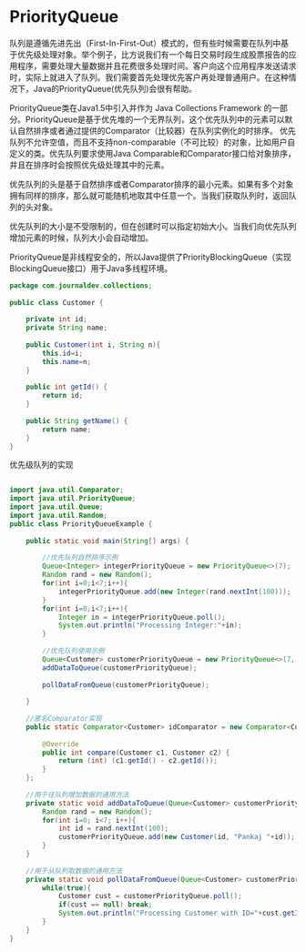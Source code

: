 # PriorityQueue


队列是遵循先进先出（First-In-First-Out）模式的，但有些时候需要在队列中基于优先级处理对象。举个例子，比方说我们有一个每日交易时段生成股票报告的应用程序，需要处理大量数据并且花费很多处理时间。客户向这个应用程序发送请求时，实际上就进入了队列。我们需要首先处理优先客户再处理普通用户。在这种情况下，Java的PriorityQueue(优先队列)会很有帮助。

PriorityQueue类在Java1.5中引入并作为 Java Collections Framework 的一部分。PriorityQueue是基于优先堆的一个无界队列，这个优先队列中的元素可以默认自然排序或者通过提供的Comparator（比较器）在队列实例化的时排序。
优先队列不允许空值，而且不支持non-comparable（不可比较）的对象，比如用户自定义的类。优先队列要求使用Java Comparable和Comparator接口给对象排序，并且在排序时会按照优先级处理其中的元素。

优先队列的头是基于自然排序或者Comparator排序的最小元素。如果有多个对象拥有同样的排序，那么就可能随机地取其中任意一个。当我们获取队列时，返回队列的头对象。

优先队列的大小是不受限制的，但在创建时可以指定初始大小。当我们向优先队列增加元素的时候，队列大小会自动增加。

PriorityQueue是非线程安全的，所以Java提供了PriorityBlockingQueue（实现BlockingQueue接口）用于Java多线程环境。

```java
package com.journaldev.collections;
 
public class Customer {
 
    private int id;
    private String name;
 
    public Customer(int i, String n){
        this.id=i;
        this.name=n;
    }
 
    public int getId() {
        return id;
    }
 
    public String getName() {
        return name;
    }
}
```

优先级队列的实现

```java

import java.util.Comparator;
import java.util.PriorityQueue;
import java.util.Queue;
import java.util.Random;
public class PriorityQueueExample {
 
    public static void main(String[] args) {
 
        //优先队列自然排序示例
        Queue<Integer> integerPriorityQueue = new PriorityQueue<>(7);
        Random rand = new Random();
        for(int i=0;i<7;i++){
            integerPriorityQueue.add(new Integer(rand.nextInt(100)));
        }
        for(int i=0;i<7;i++){
            Integer in = integerPriorityQueue.poll();
            System.out.println("Processing Integer:"+in);
        }
 
        //优先队列使用示例
        Queue<Customer> customerPriorityQueue = new PriorityQueue<>(7, idComparator);
        addDataToQueue(customerPriorityQueue);
 
        pollDataFromQueue(customerPriorityQueue);
 
    }
 
    //匿名Comparator实现
    public static Comparator<Customer> idComparator = new Comparator<Customer>(){
 
        @Override
        public int compare(Customer c1, Customer c2) {
            return (int) (c1.getId() - c2.getId());
        }
    };
 
    //用于往队列增加数据的通用方法
    private static void addDataToQueue(Queue<Customer> customerPriorityQueue) {
        Random rand = new Random();
        for(int i=0; i<7; i++){
            int id = rand.nextInt(100);
            customerPriorityQueue.add(new Customer(id, "Pankaj "+id));
        }
    }
 
    //用于从队列取数据的通用方法
    private static void pollDataFromQueue(Queue<Customer> customerPriorityQueue) {
        while(true){
            Customer cust = customerPriorityQueue.poll();
            if(cust == null) break;
            System.out.println("Processing Customer with ID="+cust.getId());
        }
    }
}

```